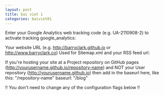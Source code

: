 ```yaml
---
layout: post
title: bai viet 1
categories: baiviet01 
---
```


Enter your Google Analytics web tracking code (e.g. UA-2110908-2) to activate tracking
google_analytics:

Your website URL (e.g. http://barryclark.github.io or http://www.barryclark.co)
Used for Sitemap.xml and your RSS feed
url:

If you're hosting your site at a Project repository on GitHub pages
(http://yourusername.github.io/repository-name)
 and NOT your User repository (http://yourusername.github.io)
then add in the baseurl here, like this: "/repository-name"
baseurl: "/blog"


 !! You don't need to change any of the configuration flags below !!
